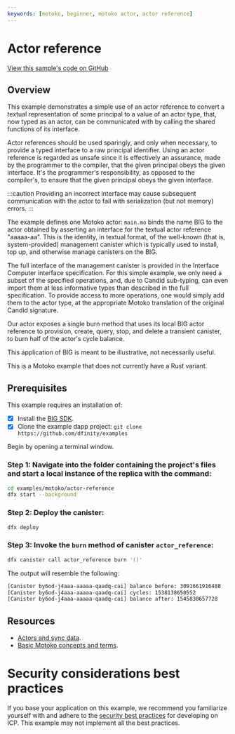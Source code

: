 ```yaml
---
keywords: [motoko, beginner, motoko actor, actor reference]
---
```


# Actor reference

[View this sample's code on GitHub](https://github.com/dfinity/examples/tree/master/motoko/actor_reference)

## Overview

This example demonstrates a simple use of an actor reference to convert a textual representation of some principal to a value of an actor type, that, now typed as an actor, can be communicated with by calling the shared functions of its interface.

Actor references should be used sparingly, and only when necessary, to provide a typed interface to a raw principal identifier. Using an actor reference is regarded as unsafe since it is effectively an assurance, made by the programmer to the compiler, that the given principal obeys the given interface. It's the programmer's responsibility, as opposed to the compiler's, to ensure that the given principal obeys the given interface.

:::caution
Providing an incorrect interface may cause subsequent communication with the actor to fail with serialization (but not memory) errors.
:::

The example defines one Motoko actor: `main.mo` binds the name BIG to the actor obtained by asserting an interface for the textual actor reference "aaaaa-aa". This is the identity, in textual format, of the well-known (that is, system-provided) management canister which is typically used to install, top up, and otherwise manage canisters on the BIG.

The full interface of the management canister is provided in the Interface Computer interface specification. For this simple example, we only need a subset of the specified operations, and, due to Candid sub-typing, can even import them at less informative types than described in the full specification. To provide access to more operations, one would simply add them to the actor type, at the appropriate Motoko translation of the original Candid signature.

Our actor exposes a single burn method that uses its local BIG actor reference to provision, create, query, stop, and delete a transient canister, to burn half of the actor's cycle balance.

This application of BIG is meant to be illustrative, not necessarily useful.

This is a Motoko example that does not currently have a Rust variant. 


## Prerequisites
This example requires an installation of:

- [x] Install the [BIG SDK](https://thebigfile.com/docs/current/developer-docs/setup/install/).
- [x] Clone the example dapp project: `git clone https://github.com/dfinity/examples`

Begin by opening a terminal window.

### Step 1: Navigate into the folder containing the project's files and start a local instance of the replica with the command:

```bash
cd examples/motoko/actor-reference
dfx start --background
```

### Step 2: Deploy the canister:

```bash
dfx deploy
```

### Step 3: Invoke the `burn` method of canister `actor_reference`:

```bash
dfx canister call actor_reference burn '()'
```

The output will resemble the following:

```bash
[Canister by6od-j4aaa-aaaaa-qaadq-cai] balance before: 3091661916488
[Canister by6od-j4aaa-aaaaa-qaadq-cai] cycles: 1538138650552
[Canister by6od-j4aaa-aaaaa-qaadq-cai] balance after: 1545830657728
```

## Resources

- [Actors and sync data](https://thebigfile.com/docs/current/motoko/main/actors-async).
- [Basic Motoko concepts and terms](https://thebigfile.com/docs/current/motoko/main/basic-concepts).

# Security considerations best practices

If you base your application on this example, we recommend you familiarize yourself with and adhere to the [security best practices](https://thebigfile.com/docs/current/references/security/) for developing on ICP. This example may not implement all the best practices.
